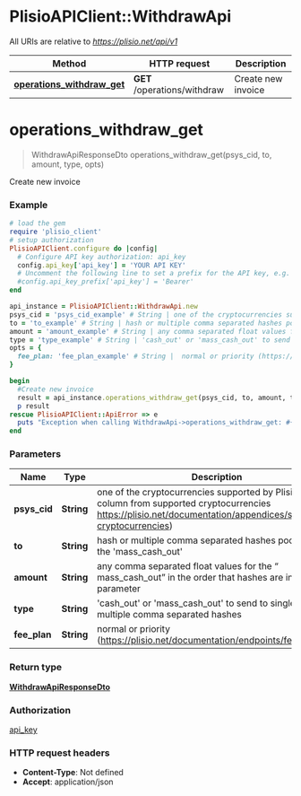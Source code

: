 # PlisioAPIClient::WithdrawApi

All URIs are relative to *https://plisio.net/api/v1*

Method | HTTP request | Description
------------- | ------------- | -------------
[**operations_withdraw_get**](WithdrawApi.md#operations_withdraw_get) | **GET** /operations/withdraw | Create new invoice

# **operations_withdraw_get**
> WithdrawApiResponseDto operations_withdraw_get(psys_cid, to, amount, type, opts)

Create new invoice

### Example
```ruby
# load the gem
require 'plisio_client'
# setup authorization
PlisioAPIClient.configure do |config|
  # Configure API key authorization: api_key
  config.api_key['api_key'] = 'YOUR API KEY'
  # Uncomment the following line to set a prefix for the API key, e.g. 'Bearer' (defaults to nil)
  #config.api_key_prefix['api_key'] = 'Bearer'
end

api_instance = PlisioAPIClient::WithdrawApi.new
psys_cid = 'psys_cid_example' # String | one of the cryptocurrencies supported by Plisio (ID column from supported cryptocurrencies https://plisio.net/documentation/appendices/supported-cryptocurrencies)
to = 'to_example' # String | hash or multiple comma separated hashes pooled for the 'mass_cash_out'
amount = 'amount_example' # String | any comma separated float values for the “ mass_cash_out” in the order that hashes are in “to” parameter
type = 'type_example' # String | 'cash_out' or 'mass_cash_out' to send to single or multiple comma separated hashes
opts = { 
  fee_plan: 'fee_plan_example' # String |  normal or priority (https://plisio.net/documentation/endpoints/fee-plan)
}

begin
  #Create new invoice
  result = api_instance.operations_withdraw_get(psys_cid, to, amount, type, opts)
  p result
rescue PlisioAPIClient::ApiError => e
  puts "Exception when calling WithdrawApi->operations_withdraw_get: #{e}"
end
```

### Parameters

Name | Type | Description  | Notes
------------- | ------------- | ------------- | -------------
 **psys_cid** | **String**| one of the cryptocurrencies supported by Plisio (ID column from supported cryptocurrencies https://plisio.net/documentation/appendices/supported-cryptocurrencies) | 
 **to** | **String**| hash or multiple comma separated hashes pooled for the &#x27;mass_cash_out&#x27; | 
 **amount** | **String**| any comma separated float values for the “ mass_cash_out” in the order that hashes are in “to” parameter | 
 **type** | **String**| &#x27;cash_out&#x27; or &#x27;mass_cash_out&#x27; to send to single or multiple comma separated hashes | 
 **fee_plan** | **String**|  normal or priority (https://plisio.net/documentation/endpoints/fee-plan) | [optional] 

### Return type

[**WithdrawApiResponseDto**](WithdrawApiResponseDto.md)

### Authorization

[api_key](../README.md#api_key)

### HTTP request headers

 - **Content-Type**: Not defined
 - **Accept**: application/json




